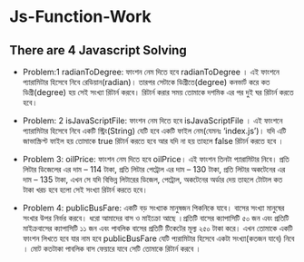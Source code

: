 # Js-Function-Work

## There are 4 Javascript Solving

- Problem:1 radianToDegree: ফাংশন নেম দিতে হবে radianToDegree । এই ফাংশনে প্যারামিটার হিসেবে নিবে রেডিয়ান(radian)। তারপর সেটাকে ডিগ্রীতে(degree) কনভার্ট করে কত ডিগ্রী(degree) হয় সেই সংখ্যা রিটার্ন করবে। রিটার্ন করার সময় তোমাকে দশমিক এর পর দুই ঘর রিটার্ন করতে হবে।

- Problem: 2 isJavaScriptFile: ফাংশন নেম দিতে হবে isJavaScriptFile । এই ফাংশনে প্যারামিটার হিসেবে নিবে একটি স্ট্রিং(String) যেটি হবে একটি ফাইল নেম(যেমনঃ ‘index.js’)। যদি এটি জাভাস্ক্রিপ্ট ফাইল হয় তোমাকে true রিটার্ন করতে হবে আর যদি না হয় তাহলে false রিটার্ন করতে হবে ।

- Problem 3: oilPrice: ফাংশন নেম দিতে হবে oilPrice। এই ফাংশন তিনটা প্যারামিটার নিবে। প্রতি লিটার ডিজেলের এর দাম – 114 টাকা, প্রতি লিটার পেট্রোল এর দাম – 130 টাকা, প্রতি লিটার অকটেনের এর দাম – 135 টাকা, এখন সে যদি বিভিন্ন লিটারের ডিজেল, পেট্রোল, অকটেনের অর্ডার দেয় তাহলে টোটাল কত টাকা খরচ হবে হলো সেই সংখ্যা রিটার্ন করতে হবে।

- Problem 4: publicBusFare: একটি বড় সংখ্যাক মানুষজন পিকনিকে যাবে। বাসের সংখ্যা মানুষের সংখার উপর নির্ভর করবে। ধরো আমাদের বাস ও মাইক্রো আছে ।প্রতিটি বাসের ক্যাপাসিটি ৫০ জন এবং প্রতিটি মাইক্রবাসের ক্যাপাসিটি ১১ জন এবং পাবলিক বাসের প্রতিটি টিকেটের মূল্য ২৫০ টাকা করে। এখন তোমাকে একটি ফাংশন লিখতে হবে যার নাম হবে publicBusFare যেটি প্যরামিটার হিসেবে একটা সংখ্যা(কতজন যাবে) নিবে । মোট কতটাকা পাবলিক বাস ফেয়ারে যাবে সেটি তোমাকে রিটার্ন করবে ।
